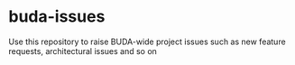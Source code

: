 # buda-issues 
Use this repository to raise BUDA-wide project issues such as new feature requests, architectural issues and so on
